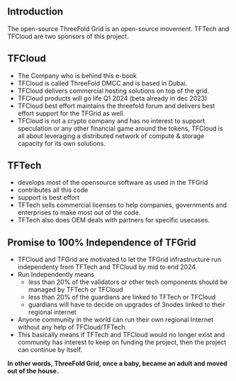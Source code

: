 ## Introduction

The open-source ThreeFold Grid is an open-source movement. TFTech and TFCloud are two sponsors of this project.

## TFCloud

- The Company who is behind this e-book
- TFCloud is called ThreeFold DMCC and is based in Dubai.
- TFCloud delivers commercial hosting solutions on top of the grid.
- TFCloud products will go life Q1 2024 (beta already in dec 2023)
- TFCloud best effort maintains the threefold forum and delivers best effort support for the TFGrid as well.
- TFCloud is not a crypto company and has no interest to support speculation or any other financial game around the tokens, TFCloud is all about leveraging a distributed network of compute & storage capacity for its own solutions.

## TFTech

- develops most of the opensource software as used in the TFGrid
- contributes all this code 
- support is best effort
- TFTech sells commercial licenses to help companies, governments and enterprises to make most out of the code.
- TFTech also does OEM deals with partners for specific usecases.

## Promise to 100% Independence of TFGrid

- TFCloud and TFGrid are motivated to let the TFGrid infrastructure run independenty from TFTech and TFCloud by mid to end 2024.
- Run Independently means
   - less than 20% of the validators or other tech components should be managed by TFTech or TFCloud
   - less than 20% of the guardians are linked to  TFTech or TFCloud
   - guardians will have to decide on upgrades of 3nodes linked to their regional internet
- Anyone community in the world can run their own regional Internet without any help of TFCloud/TFTech.
- This basically means if TFTech and TFCloud would no longer exist and community has interest to keep on funding the project, then the project can continue by itself. 

**In other words, ThreeFold Grid, once a baby, became an adult and moved out of the house.**